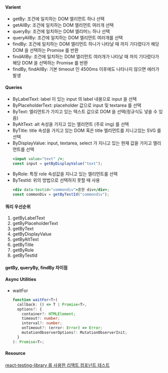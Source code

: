 #### Varient

- getBy: 조건에 일치하는 DOM 엘리먼트 하나 선택
- getAllBy: 조건에 일치하는 DOM 엘리먼트 여러개 선택
- queryBy: 조건에 일치하는 DOM 엘리머느 하나 선택
- queryAllBy: 조건에 일치하는 DOM 엘리먼트 여러개를 선택
- findBy: 조건에 일치하는 DOM 엘리먼트 하나가 나타날 때 까지 기다렸다가 해당 DOM 을 선택하는 Promise 를 반환
- findAllBy: 조건에 일치하는 DOM 엘리먼트 여러개가 나타날 때 까지 기다렸다가 해당 DOM 을 선택하는 Promise 를 반환
- findBy, findAllBy: 기본 timeout 인 4500ms 이후에도 나타나지 않으면 에러가 발생

#### Queries

- ByLabelText: label 이 있는 input 의 label 내용으로 input 을 선택
- ByPlaceholderText: placeholder 값으로 input 및 textarea 를 선택
- ByText: 엘리먼트가 가지고 있는 텍스트 값으로 DOM 을 선택(정규식도 넣을 수 있음)
- ByAltText: alt 속성을 가지고 있는 엘리먼트 (주로 img) 를 선택
- ByTitle: title 속성을 가지고 있는 DOM 혹은 title 엘리먼트를 지니고있는 SVG 를 선택
- ByDisplayValue: input, textarea, select 가 지니고 있는 현재 값을 가지고 엘리먼트를 선택
  ```jsx
  <input value="text" />;
  const input = getByDisplayValue("text");
  ```
- ByRole: 특정 role 속성값을 지니고 있는 엘리먼트를 선택
- ByTestId: 위의 방법으로 선택하지 못할 때 사용
  ```jsx
  <div data-testid="commondiv">흔한 div</div>;
  const commonDiv = getByTestId("commondiv");
  ```

#### 쿼리 우선순위

1. getByLabelText
1. getByPlaceholderText
1. getByText
1. getByDisplayValue
1. getByAltText
1. getByTitle
1. getByRole
1. getByTestId

#### getBy, queryBy, findBy 차이점

#### Async Utilities

- waitFor
  ```ts
  function waitFor<T>(
    callback: () => T | Promise<T>,
    options?: {
      container?: HTMLElement;
      timeout?: number;
      interval?: number;
      onTimeout?: (error: Error) => Error;
      mutationObserverOptions?: MutationObserverInit;
    }
  ): Promise<T>;
  ```

#### Resource

[react-testing-library 를 사용한 리액트 컴포넌트 테스트](https://velog.io/@velopert/react-testing-library)
